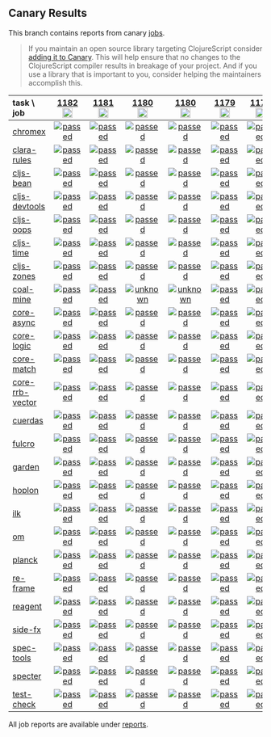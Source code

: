 ## Canary Results

This branch contains reports from canary [jobs](https://github.com/cljs-oss/canary/tree/jobs).

> If you maintain an open source library targeting ClojureScript consider [adding it to Canary](https://github.com/cljs-oss/canary/tree/master#how-to-participate). This will help ensure that no changes to the ClojureScript compiler results in breakage of your project. And if you use a library that is important to you, consider helping the maintainers accomplish this.

[//]: # (begin_overview_table)

| task \ job | <a href="reports/2019/11/18/job-001182-1.10.596-efdd62a44" title="job #1182&#xA;&#xA;job -c mfikes -r CLJS-2863-2&#xA;&#xA;requested by Mike Fikes (@mfikes) on 2019-11-18T01:28:35Z">1182<br/><img width=20 height=20 src="https://avatars1.githubusercontent.com/u/1723464?v=4&s=60"></a> | <a href="reports/2019/11/18/job-001181-1.10.596-6d4ef5270" title="job #1181&#xA;&#xA;job -c mfikes -r CLJS-3111-4&#xA;&#xA;requested by Mike Fikes (@mfikes) on 2019-11-18T00:29:29Z">1181<br/><img width=20 height=20 src="https://avatars1.githubusercontent.com/u/1723464?v=4&s=60"></a> | <a href="reports/2019/11/17/job-001180-1.10.596-b05c23440" title="job #1180&#xA;&#xA;job -c mfikes -r CLJS-3188&#xA;&#xA;requested by Mike Fikes (@mfikes) on 2019-11-17T23:03:37Z">1180<br/><img width=20 height=20 src="https://avatars1.githubusercontent.com/u/1723464?v=4&s=60"></a> | <a href="reports/2019/11/17/job-001180-1.10.596-b05c23440" title="job #1180&#xA;&#xA;job -c mfikes -r CLJS-3188&#xA;&#xA;requested by Mike Fikes (@mfikes) on 2019-11-17T23:03:37Z">1180<br/><img width=20 height=20 src="https://avatars1.githubusercontent.com/u/1723464?v=4&s=60"></a> | <a href="reports/2019/11/17/job-001179-1.10.596-1ab36c2a4" title="job #1179&#xA;&#xA;job -c mfikes -r CLJS-2874-2&#xA;&#xA;requested by Mike Fikes (@mfikes) on 2019-11-17T20:30:25Z">1179<br/><img width=20 height=20 src="https://avatars1.githubusercontent.com/u/1723464?v=4&s=60"></a> | <a href="reports/2019/11/17/job-001178-1.10.595-95fdb2f38" title="job #1178&#xA;&#xA;job -c mfikes -r CLJS-3190-2&#xA;&#xA;requested by Mike Fikes (@mfikes) on 2019-11-17T15:03:45Z">1178<br/><img width=20 height=20 src="https://avatars1.githubusercontent.com/u/1723464?v=4&s=60"></a> | <a href="reports/2019/11/17/job-001177-1.10.595-b1f636ead" title="job #1177&#xA;&#xA;job -c mfikes -r CLJS-3190&#xA;&#xA;requested by Mike Fikes (@mfikes) on 2019-11-17T14:30:36Z">1177<br/><img width=20 height=20 src="https://avatars1.githubusercontent.com/u/1723464?v=4&s=60"></a> | <a href="reports/2019/11/17/job-001176-1.10.595-910fbe30" title="job #1176&#xA;&#xA;job&#xA;&#xA;requested by BinaryAge Bot (@babot) on 2019-11-17T07:00:10Z">1176<br/><img width=20 height=20 src="https://avatars0.githubusercontent.com/u/1476765?v=4&s=60"></a> | <a href="reports/2019/11/16/job-001175-1.10.595-910fbe30" title="job #1175&#xA;&#xA;job&#xA;&#xA;requested by BinaryAge Bot (@babot) on 2019-11-16T07:00:08Z">1175<br/><img width=20 height=20 src="https://avatars0.githubusercontent.com/u/1476765?v=4&s=60"></a> | <a href="reports/2019/11/15/job-001174-1.10.595-910fbe30" title="job #1174&#xA;&#xA;job&#xA;&#xA;requested by Mike Fikes (@mfikes) on 2019-11-15T20:41:20Z">1174<br/><img width=20 height=20 src="https://avatars1.githubusercontent.com/u/1723464?v=4&s=60"></a> |
| :--- | :---: | :---: | :---: | :---: | :---: | :---: | :---: | :---: | :---: | :---: |
| [chromex](https://github.com/binaryage/chromex) | <a href="reports/2019/11/18/job-001182-1.10.596-efdd62a44#-chromex"><img title="passed" src="http://box.binaryage.com/s-passed.svg"><a> | <a href="reports/2019/11/18/job-001181-1.10.596-6d4ef5270#-chromex"><img title="passed" src="http://box.binaryage.com/s-passed.svg"><a> | <a href="reports/2019/11/17/job-001180-1.10.596-b05c23440#-chromex"><img title="passed" src="http://box.binaryage.com/s-passed.svg"><a> | <a href="reports/2019/11/17/job-001180-1.10.596-b05c23440#-chromex"><img title="passed" src="http://box.binaryage.com/s-passed.svg"><a> | <a href="reports/2019/11/17/job-001179-1.10.596-1ab36c2a4#-chromex"><img title="passed" src="http://box.binaryage.com/s-passed.svg"><a> | <a href="reports/2019/11/17/job-001178-1.10.595-95fdb2f38#-chromex"><img title="passed" src="http://box.binaryage.com/s-passed.svg"><a> | <a href="reports/2019/11/17/job-001177-1.10.595-b1f636ead#-chromex"><img title="passed" src="http://box.binaryage.com/s-passed.svg"><a> | <a href="reports/2019/11/17/job-001176-1.10.595-910fbe30#-chromex"><img title="passed" src="http://box.binaryage.com/s-passed.svg"><a> | <a href="reports/2019/11/16/job-001175-1.10.595-910fbe30#-chromex"><img title="passed" src="http://box.binaryage.com/s-passed.svg"><a> | <a href="reports/2019/11/15/job-001174-1.10.595-910fbe30#-chromex"><img title="passed" src="http://box.binaryage.com/s-passed.svg"><a> |
| [clara-rules](https://github.com/cerner/clara-rules) | <a href="reports/2019/11/18/job-001182-1.10.596-efdd62a44#-clara-rules"><img title="passed" src="http://box.binaryage.com/s-passed.svg"><a> | <a href="reports/2019/11/18/job-001181-1.10.596-6d4ef5270#-clara-rules"><img title="passed" src="http://box.binaryage.com/s-passed.svg"><a> | <a href="reports/2019/11/17/job-001180-1.10.596-b05c23440#-clara-rules"><img title="passed" src="http://box.binaryage.com/s-passed.svg"><a> | <a href="reports/2019/11/17/job-001180-1.10.596-b05c23440#-clara-rules"><img title="passed" src="http://box.binaryage.com/s-passed.svg"><a> | <a href="reports/2019/11/17/job-001179-1.10.596-1ab36c2a4#-clara-rules"><img title="passed" src="http://box.binaryage.com/s-passed.svg"><a> | <a href="reports/2019/11/17/job-001178-1.10.595-95fdb2f38#-clara-rules"><img title="passed" src="http://box.binaryage.com/s-passed.svg"><a> | <a href="reports/2019/11/17/job-001177-1.10.595-b1f636ead#-clara-rules"><img title="passed" src="http://box.binaryage.com/s-passed.svg"><a> | <a href="reports/2019/11/17/job-001176-1.10.595-910fbe30#-clara-rules"><img title="passed" src="http://box.binaryage.com/s-passed.svg"><a> | <a href="reports/2019/11/16/job-001175-1.10.595-910fbe30#-clara-rules"><img title="passed" src="http://box.binaryage.com/s-passed.svg"><a> | <a href="reports/2019/11/15/job-001174-1.10.595-910fbe30#-clara-rules"><img title="passed" src="http://box.binaryage.com/s-passed.svg"><a> |
| [cljs-bean](https://github.com/mfikes/cljs-bean) | <a href="reports/2019/11/18/job-001182-1.10.596-efdd62a44#-cljs-bean"><img title="passed" src="http://box.binaryage.com/s-passed.svg"><a> | <a href="reports/2019/11/18/job-001181-1.10.596-6d4ef5270#-cljs-bean"><img title="passed" src="http://box.binaryage.com/s-passed.svg"><a> | <a href="reports/2019/11/17/job-001180-1.10.596-b05c23440#-cljs-bean"><img title="passed" src="http://box.binaryage.com/s-passed.svg"><a> | <a href="reports/2019/11/17/job-001180-1.10.596-b05c23440#-cljs-bean"><img title="passed" src="http://box.binaryage.com/s-passed.svg"><a> | <a href="reports/2019/11/17/job-001179-1.10.596-1ab36c2a4#-cljs-bean"><img title="passed" src="http://box.binaryage.com/s-passed.svg"><a> | <a href="reports/2019/11/17/job-001178-1.10.595-95fdb2f38#-cljs-bean"><img title="passed" src="http://box.binaryage.com/s-passed.svg"><a> | <a href="reports/2019/11/17/job-001177-1.10.595-b1f636ead#-cljs-bean"><img title="passed" src="http://box.binaryage.com/s-passed.svg"><a> | <a href="reports/2019/11/17/job-001176-1.10.595-910fbe30#-cljs-bean"><img title="passed" src="http://box.binaryage.com/s-passed.svg"><a> | <a href="reports/2019/11/16/job-001175-1.10.595-910fbe30#-cljs-bean"><img title="passed" src="http://box.binaryage.com/s-passed.svg"><a> | <a href="reports/2019/11/15/job-001174-1.10.595-910fbe30#-cljs-bean"><img title="passed" src="http://box.binaryage.com/s-passed.svg"><a> |
| [cljs-devtools](https://github.com/binaryage/cljs-devtools) | <a href="reports/2019/11/18/job-001182-1.10.596-efdd62a44#-cljs-devtools"><img title="passed" src="http://box.binaryage.com/s-passed.svg"><a> | <a href="reports/2019/11/18/job-001181-1.10.596-6d4ef5270#-cljs-devtools"><img title="passed" src="http://box.binaryage.com/s-passed.svg"><a> | <a href="reports/2019/11/17/job-001180-1.10.596-b05c23440#-cljs-devtools"><img title="passed" src="http://box.binaryage.com/s-passed.svg"><a> | <a href="reports/2019/11/17/job-001180-1.10.596-b05c23440#-cljs-devtools"><img title="passed" src="http://box.binaryage.com/s-passed.svg"><a> | <a href="reports/2019/11/17/job-001179-1.10.596-1ab36c2a4#-cljs-devtools"><img title="passed" src="http://box.binaryage.com/s-passed.svg"><a> | <a href="reports/2019/11/17/job-001178-1.10.595-95fdb2f38#-cljs-devtools"><img title="passed" src="http://box.binaryage.com/s-passed.svg"><a> | <a href="reports/2019/11/17/job-001177-1.10.595-b1f636ead#-cljs-devtools"><img title="passed" src="http://box.binaryage.com/s-passed.svg"><a> | <a href="reports/2019/11/17/job-001176-1.10.595-910fbe30#-cljs-devtools"><img title="passed" src="http://box.binaryage.com/s-passed.svg"><a> | <a href="reports/2019/11/16/job-001175-1.10.595-910fbe30#-cljs-devtools"><img title="passed" src="http://box.binaryage.com/s-passed.svg"><a> | <a href="reports/2019/11/15/job-001174-1.10.595-910fbe30#-cljs-devtools"><img title="passed" src="http://box.binaryage.com/s-passed.svg"><a> |
| [cljs-oops](https://github.com/binaryage/cljs-oops) | <a href="reports/2019/11/18/job-001182-1.10.596-efdd62a44#-cljs-oops"><img title="passed" src="http://box.binaryage.com/s-passed.svg"><a> | <a href="reports/2019/11/18/job-001181-1.10.596-6d4ef5270#-cljs-oops"><img title="passed" src="http://box.binaryage.com/s-passed.svg"><a> | <a href="reports/2019/11/17/job-001180-1.10.596-b05c23440#-cljs-oops"><img title="passed" src="http://box.binaryage.com/s-passed.svg"><a> | <a href="reports/2019/11/17/job-001180-1.10.596-b05c23440#-cljs-oops"><img title="passed" src="http://box.binaryage.com/s-passed.svg"><a> | <a href="reports/2019/11/17/job-001179-1.10.596-1ab36c2a4#-cljs-oops"><img title="passed" src="http://box.binaryage.com/s-passed.svg"><a> | <a href="reports/2019/11/17/job-001178-1.10.595-95fdb2f38#-cljs-oops"><img title="passed" src="http://box.binaryage.com/s-passed.svg"><a> | <a href="reports/2019/11/17/job-001177-1.10.595-b1f636ead#-cljs-oops"><img title="passed" src="http://box.binaryage.com/s-passed.svg"><a> | <a href="reports/2019/11/17/job-001176-1.10.595-910fbe30#-cljs-oops"><img title="passed" src="http://box.binaryage.com/s-passed.svg"><a> | <a href="reports/2019/11/16/job-001175-1.10.595-910fbe30#-cljs-oops"><img title="passed" src="http://box.binaryage.com/s-passed.svg"><a> | <a href="reports/2019/11/15/job-001174-1.10.595-910fbe30#-cljs-oops"><img title="passed" src="http://box.binaryage.com/s-passed.svg"><a> |
| [cljs-time](https://github.com/andrewmcveigh/cljs-time) | <a href="reports/2019/11/18/job-001182-1.10.596-efdd62a44#-cljs-time"><img title="passed" src="http://box.binaryage.com/s-passed.svg"><a> | <a href="reports/2019/11/18/job-001181-1.10.596-6d4ef5270#-cljs-time"><img title="passed" src="http://box.binaryage.com/s-passed.svg"><a> | <a href="reports/2019/11/17/job-001180-1.10.596-b05c23440#-cljs-time"><img title="passed" src="http://box.binaryage.com/s-passed.svg"><a> | <a href="reports/2019/11/17/job-001180-1.10.596-b05c23440#-cljs-time"><img title="passed" src="http://box.binaryage.com/s-passed.svg"><a> | <a href="reports/2019/11/17/job-001179-1.10.596-1ab36c2a4#-cljs-time"><img title="passed" src="http://box.binaryage.com/s-passed.svg"><a> | <a href="reports/2019/11/17/job-001178-1.10.595-95fdb2f38#-cljs-time"><img title="passed" src="http://box.binaryage.com/s-passed.svg"><a> | <a href="reports/2019/11/17/job-001177-1.10.595-b1f636ead#-cljs-time"><img title="passed" src="http://box.binaryage.com/s-passed.svg"><a> | <a href="reports/2019/11/17/job-001176-1.10.595-910fbe30#-cljs-time"><img title="passed" src="http://box.binaryage.com/s-passed.svg"><a> | <a href="reports/2019/11/16/job-001175-1.10.595-910fbe30#-cljs-time"><img title="passed" src="http://box.binaryage.com/s-passed.svg"><a> | <a href="reports/2019/11/15/job-001174-1.10.595-910fbe30#-cljs-time"><img title="passed" src="http://box.binaryage.com/s-passed.svg"><a> |
| [cljs-zones](https://github.com/binaryage/cljs-zones) | <a href="reports/2019/11/18/job-001182-1.10.596-efdd62a44#-cljs-zones"><img title="passed" src="http://box.binaryage.com/s-passed.svg"><a> | <a href="reports/2019/11/18/job-001181-1.10.596-6d4ef5270#-cljs-zones"><img title="passed" src="http://box.binaryage.com/s-passed.svg"><a> | <a href="reports/2019/11/17/job-001180-1.10.596-b05c23440#-cljs-zones"><img title="passed" src="http://box.binaryage.com/s-passed.svg"><a> | <a href="reports/2019/11/17/job-001180-1.10.596-b05c23440#-cljs-zones"><img title="passed" src="http://box.binaryage.com/s-passed.svg"><a> | <a href="reports/2019/11/17/job-001179-1.10.596-1ab36c2a4#-cljs-zones"><img title="passed" src="http://box.binaryage.com/s-passed.svg"><a> | <a href="reports/2019/11/17/job-001178-1.10.595-95fdb2f38#-cljs-zones"><img title="passed" src="http://box.binaryage.com/s-passed.svg"><a> | <a href="reports/2019/11/17/job-001177-1.10.595-b1f636ead#-cljs-zones"><img title="passed" src="http://box.binaryage.com/s-passed.svg"><a> | <a href="reports/2019/11/17/job-001176-1.10.595-910fbe30#-cljs-zones"><img title="passed" src="http://box.binaryage.com/s-passed.svg"><a> | <a href="reports/2019/11/16/job-001175-1.10.595-910fbe30#-cljs-zones"><img title="passed" src="http://box.binaryage.com/s-passed.svg"><a> | <a href="reports/2019/11/15/job-001174-1.10.595-910fbe30#-cljs-zones"><img title="passed" src="http://box.binaryage.com/s-passed.svg"><a> |
| [coal-mine](https://github.com/mfikes/coal-mine) | <a href="reports/2019/11/18/job-001182-1.10.596-efdd62a44#-coal-mine"><img title="passed" src="http://box.binaryage.com/s-passed.svg"><a> | <a href="reports/2019/11/18/job-001181-1.10.596-6d4ef5270#-coal-mine"><img title="passed" src="http://box.binaryage.com/s-passed.svg"><a> | <a href="reports/2019/11/17/job-001180-1.10.596-b05c23440#-coal-mine"><img title="unknown" src="http://box.binaryage.com/s-unknown.svg"><a> | <a href="reports/2019/11/17/job-001180-1.10.596-b05c23440#-coal-mine"><img title="unknown" src="http://box.binaryage.com/s-unknown.svg"><a> | <a href="reports/2019/11/17/job-001179-1.10.596-1ab36c2a4#-coal-mine"><img title="passed" src="http://box.binaryage.com/s-passed.svg"><a> | <a href="reports/2019/11/17/job-001178-1.10.595-95fdb2f38#-coal-mine"><img title="passed" src="http://box.binaryage.com/s-passed.svg"><a> | <a href="reports/2019/11/17/job-001177-1.10.595-b1f636ead#-coal-mine"><img title="passed" src="http://box.binaryage.com/s-passed.svg"><a> | <a href="reports/2019/11/17/job-001176-1.10.595-910fbe30#-coal-mine"><img title="passed" src="http://box.binaryage.com/s-passed.svg"><a> | <a href="reports/2019/11/16/job-001175-1.10.595-910fbe30#-coal-mine"><img title="passed" src="http://box.binaryage.com/s-passed.svg"><a> | <a href="reports/2019/11/15/job-001174-1.10.595-910fbe30#-coal-mine"><img title="passed" src="http://box.binaryage.com/s-passed.svg"><a> |
| [core-async](https://github.com/clojure/core.async) | <a href="reports/2019/11/18/job-001182-1.10.596-efdd62a44#-core-async"><img title="passed" src="http://box.binaryage.com/s-passed.svg"><a> | <a href="reports/2019/11/18/job-001181-1.10.596-6d4ef5270#-core-async"><img title="passed" src="http://box.binaryage.com/s-passed.svg"><a> | <a href="reports/2019/11/17/job-001180-1.10.596-b05c23440#-core-async"><img title="passed" src="http://box.binaryage.com/s-passed.svg"><a> | <a href="reports/2019/11/17/job-001180-1.10.596-b05c23440#-core-async"><img title="passed" src="http://box.binaryage.com/s-passed.svg"><a> | <a href="reports/2019/11/17/job-001179-1.10.596-1ab36c2a4#-core-async"><img title="passed" src="http://box.binaryage.com/s-passed.svg"><a> | <a href="reports/2019/11/17/job-001178-1.10.595-95fdb2f38#-core-async"><img title="passed" src="http://box.binaryage.com/s-passed.svg"><a> | <a href="reports/2019/11/17/job-001177-1.10.595-b1f636ead#-core-async"><img title="passed" src="http://box.binaryage.com/s-passed.svg"><a> | <a href="reports/2019/11/17/job-001176-1.10.595-910fbe30#-core-async"><img title="passed" src="http://box.binaryage.com/s-passed.svg"><a> | <a href="reports/2019/11/16/job-001175-1.10.595-910fbe30#-core-async"><img title="passed" src="http://box.binaryage.com/s-passed.svg"><a> | <a href="reports/2019/11/15/job-001174-1.10.595-910fbe30#-core-async"><img title="passed" src="http://box.binaryage.com/s-passed.svg"><a> |
| [core-logic](https://github.com/clojure/core.logic) | <a href="reports/2019/11/18/job-001182-1.10.596-efdd62a44#-core-logic"><img title="passed" src="http://box.binaryage.com/s-passed.svg"><a> | <a href="reports/2019/11/18/job-001181-1.10.596-6d4ef5270#-core-logic"><img title="passed" src="http://box.binaryage.com/s-passed.svg"><a> | <a href="reports/2019/11/17/job-001180-1.10.596-b05c23440#-core-logic"><img title="passed" src="http://box.binaryage.com/s-passed.svg"><a> | <a href="reports/2019/11/17/job-001180-1.10.596-b05c23440#-core-logic"><img title="passed" src="http://box.binaryage.com/s-passed.svg"><a> | <a href="reports/2019/11/17/job-001179-1.10.596-1ab36c2a4#-core-logic"><img title="passed" src="http://box.binaryage.com/s-passed.svg"><a> | <a href="reports/2019/11/17/job-001178-1.10.595-95fdb2f38#-core-logic"><img title="passed" src="http://box.binaryage.com/s-passed.svg"><a> | <a href="reports/2019/11/17/job-001177-1.10.595-b1f636ead#-core-logic"><img title="passed" src="http://box.binaryage.com/s-passed.svg"><a> | <a href="reports/2019/11/17/job-001176-1.10.595-910fbe30#-core-logic"><img title="passed" src="http://box.binaryage.com/s-passed.svg"><a> | <a href="reports/2019/11/16/job-001175-1.10.595-910fbe30#-core-logic"><img title="passed" src="http://box.binaryage.com/s-passed.svg"><a> | <a href="reports/2019/11/15/job-001174-1.10.595-910fbe30#-core-logic"><img title="passed" src="http://box.binaryage.com/s-passed.svg"><a> |
| [core-match](https://github.com/clojure/core.match) | <a href="reports/2019/11/18/job-001182-1.10.596-efdd62a44#-core-match"><img title="passed" src="http://box.binaryage.com/s-passed.svg"><a> | <a href="reports/2019/11/18/job-001181-1.10.596-6d4ef5270#-core-match"><img title="passed" src="http://box.binaryage.com/s-passed.svg"><a> | <a href="reports/2019/11/17/job-001180-1.10.596-b05c23440#-core-match"><img title="passed" src="http://box.binaryage.com/s-passed.svg"><a> | <a href="reports/2019/11/17/job-001180-1.10.596-b05c23440#-core-match"><img title="passed" src="http://box.binaryage.com/s-passed.svg"><a> | <a href="reports/2019/11/17/job-001179-1.10.596-1ab36c2a4#-core-match"><img title="passed" src="http://box.binaryage.com/s-passed.svg"><a> | <a href="reports/2019/11/17/job-001178-1.10.595-95fdb2f38#-core-match"><img title="passed" src="http://box.binaryage.com/s-passed.svg"><a> | <a href="reports/2019/11/17/job-001177-1.10.595-b1f636ead#-core-match"><img title="passed" src="http://box.binaryage.com/s-passed.svg"><a> | <a href="reports/2019/11/17/job-001176-1.10.595-910fbe30#-core-match"><img title="passed" src="http://box.binaryage.com/s-passed.svg"><a> | <a href="reports/2019/11/16/job-001175-1.10.595-910fbe30#-core-match"><img title="passed" src="http://box.binaryage.com/s-passed.svg"><a> | <a href="reports/2019/11/15/job-001174-1.10.595-910fbe30#-core-match"><img title="passed" src="http://box.binaryage.com/s-passed.svg"><a> |
| [core-rrb-vector](https://github.com/clojure/core.rrb-vector) | <a href="reports/2019/11/18/job-001182-1.10.596-efdd62a44#-core-rrb-vector"><img title="passed" src="http://box.binaryage.com/s-passed.svg"><a> | <a href="reports/2019/11/18/job-001181-1.10.596-6d4ef5270#-core-rrb-vector"><img title="passed" src="http://box.binaryage.com/s-passed.svg"><a> | <a href="reports/2019/11/17/job-001180-1.10.596-b05c23440#-core-rrb-vector"><img title="passed" src="http://box.binaryage.com/s-passed.svg"><a> | <a href="reports/2019/11/17/job-001180-1.10.596-b05c23440#-core-rrb-vector"><img title="passed" src="http://box.binaryage.com/s-passed.svg"><a> | <a href="reports/2019/11/17/job-001179-1.10.596-1ab36c2a4#-core-rrb-vector"><img title="passed" src="http://box.binaryage.com/s-passed.svg"><a> | <a href="reports/2019/11/17/job-001178-1.10.595-95fdb2f38#-core-rrb-vector"><img title="passed" src="http://box.binaryage.com/s-passed.svg"><a> | <a href="reports/2019/11/17/job-001177-1.10.595-b1f636ead#-core-rrb-vector"><img title="passed" src="http://box.binaryage.com/s-passed.svg"><a> | <a href="reports/2019/11/17/job-001176-1.10.595-910fbe30#-core-rrb-vector"><img title="passed" src="http://box.binaryage.com/s-passed.svg"><a> | <a href="reports/2019/11/16/job-001175-1.10.595-910fbe30#-core-rrb-vector"><img title="passed" src="http://box.binaryage.com/s-passed.svg"><a> | <a href="reports/2019/11/15/job-001174-1.10.595-910fbe30#-core-rrb-vector"><img title="passed" src="http://box.binaryage.com/s-passed.svg"><a> |
| [cuerdas](https://github.com/funcool/cuerdas) | <a href="reports/2019/11/18/job-001182-1.10.596-efdd62a44#-cuerdas"><img title="passed" src="http://box.binaryage.com/s-passed.svg"><a> | <a href="reports/2019/11/18/job-001181-1.10.596-6d4ef5270#-cuerdas"><img title="passed" src="http://box.binaryage.com/s-passed.svg"><a> | <a href="reports/2019/11/17/job-001180-1.10.596-b05c23440#-cuerdas"><img title="passed" src="http://box.binaryage.com/s-passed.svg"><a> | <a href="reports/2019/11/17/job-001180-1.10.596-b05c23440#-cuerdas"><img title="passed" src="http://box.binaryage.com/s-passed.svg"><a> | <a href="reports/2019/11/17/job-001179-1.10.596-1ab36c2a4#-cuerdas"><img title="passed" src="http://box.binaryage.com/s-passed.svg"><a> | <a href="reports/2019/11/17/job-001178-1.10.595-95fdb2f38#-cuerdas"><img title="passed" src="http://box.binaryage.com/s-passed.svg"><a> | <a href="reports/2019/11/17/job-001177-1.10.595-b1f636ead#-cuerdas"><img title="passed" src="http://box.binaryage.com/s-passed.svg"><a> | <a href="reports/2019/11/17/job-001176-1.10.595-910fbe30#-cuerdas"><img title="passed" src="http://box.binaryage.com/s-passed.svg"><a> | <a href="reports/2019/11/16/job-001175-1.10.595-910fbe30#-cuerdas"><img title="passed" src="http://box.binaryage.com/s-passed.svg"><a> | <a href="reports/2019/11/15/job-001174-1.10.595-910fbe30#-cuerdas"><img title="passed" src="http://box.binaryage.com/s-passed.svg"><a> |
| [fulcro](https://github.com/fulcrologic/fulcro) | <a href="reports/2019/11/18/job-001182-1.10.596-efdd62a44#-fulcro"><img title="passed" src="http://box.binaryage.com/s-passed.svg"><a> | <a href="reports/2019/11/18/job-001181-1.10.596-6d4ef5270#-fulcro"><img title="passed" src="http://box.binaryage.com/s-passed.svg"><a> | <a href="reports/2019/11/17/job-001180-1.10.596-b05c23440#-fulcro"><img title="passed" src="http://box.binaryage.com/s-passed.svg"><a> | <a href="reports/2019/11/17/job-001180-1.10.596-b05c23440#-fulcro"><img title="passed" src="http://box.binaryage.com/s-passed.svg"><a> | <a href="reports/2019/11/17/job-001179-1.10.596-1ab36c2a4#-fulcro"><img title="passed" src="http://box.binaryage.com/s-passed.svg"><a> | <a href="reports/2019/11/17/job-001178-1.10.595-95fdb2f38#-fulcro"><img title="passed" src="http://box.binaryage.com/s-passed.svg"><a> | <a href="reports/2019/11/17/job-001177-1.10.595-b1f636ead#-fulcro"><img title="passed" src="http://box.binaryage.com/s-passed.svg"><a> | <a href="reports/2019/11/17/job-001176-1.10.595-910fbe30#-fulcro"><img title="passed" src="http://box.binaryage.com/s-passed.svg"><a> | <a href="reports/2019/11/16/job-001175-1.10.595-910fbe30#-fulcro"><img title="passed" src="http://box.binaryage.com/s-passed.svg"><a> | <a href="reports/2019/11/15/job-001174-1.10.595-910fbe30#-fulcro"><img title="passed" src="http://box.binaryage.com/s-passed.svg"><a> |
| [garden](https://github.com/noprompt/garden) | <a href="reports/2019/11/18/job-001182-1.10.596-efdd62a44#-garden"><img title="passed" src="http://box.binaryage.com/s-passed.svg"><a> | <a href="reports/2019/11/18/job-001181-1.10.596-6d4ef5270#-garden"><img title="passed" src="http://box.binaryage.com/s-passed.svg"><a> | <a href="reports/2019/11/17/job-001180-1.10.596-b05c23440#-garden"><img title="passed" src="http://box.binaryage.com/s-passed.svg"><a> | <a href="reports/2019/11/17/job-001180-1.10.596-b05c23440#-garden"><img title="passed" src="http://box.binaryage.com/s-passed.svg"><a> | <a href="reports/2019/11/17/job-001179-1.10.596-1ab36c2a4#-garden"><img title="passed" src="http://box.binaryage.com/s-passed.svg"><a> | <a href="reports/2019/11/17/job-001178-1.10.595-95fdb2f38#-garden"><img title="passed" src="http://box.binaryage.com/s-passed.svg"><a> | <a href="reports/2019/11/17/job-001177-1.10.595-b1f636ead#-garden"><img title="passed" src="http://box.binaryage.com/s-passed.svg"><a> | <a href="reports/2019/11/17/job-001176-1.10.595-910fbe30#-garden"><img title="passed" src="http://box.binaryage.com/s-passed.svg"><a> | <a href="reports/2019/11/16/job-001175-1.10.595-910fbe30#-garden"><img title="passed" src="http://box.binaryage.com/s-passed.svg"><a> | <a href="reports/2019/11/15/job-001174-1.10.595-910fbe30#-garden"><img title="passed" src="http://box.binaryage.com/s-passed.svg"><a> |
| [hoplon](https://github.com/hoplon/hoplon) | <a href="reports/2019/11/18/job-001182-1.10.596-efdd62a44#-hoplon"><img title="passed" src="http://box.binaryage.com/s-passed.svg"><a> | <a href="reports/2019/11/18/job-001181-1.10.596-6d4ef5270#-hoplon"><img title="passed" src="http://box.binaryage.com/s-passed.svg"><a> | <a href="reports/2019/11/17/job-001180-1.10.596-b05c23440#-hoplon"><img title="passed" src="http://box.binaryage.com/s-passed.svg"><a> | <a href="reports/2019/11/17/job-001180-1.10.596-b05c23440#-hoplon"><img title="passed" src="http://box.binaryage.com/s-passed.svg"><a> | <a href="reports/2019/11/17/job-001179-1.10.596-1ab36c2a4#-hoplon"><img title="passed" src="http://box.binaryage.com/s-passed.svg"><a> | <a href="reports/2019/11/17/job-001178-1.10.595-95fdb2f38#-hoplon"><img title="passed" src="http://box.binaryage.com/s-passed.svg"><a> | <a href="reports/2019/11/17/job-001177-1.10.595-b1f636ead#-hoplon"><img title="passed" src="http://box.binaryage.com/s-passed.svg"><a> | <a href="reports/2019/11/17/job-001176-1.10.595-910fbe30#-hoplon"><img title="passed" src="http://box.binaryage.com/s-passed.svg"><a> | <a href="reports/2019/11/16/job-001175-1.10.595-910fbe30#-hoplon"><img title="passed" src="http://box.binaryage.com/s-passed.svg"><a> | <a href="reports/2019/11/15/job-001174-1.10.595-910fbe30#-hoplon"><img title="passed" src="http://box.binaryage.com/s-passed.svg"><a> |
| [ilk](https://github.com/mfikes/ilk) | <a href="reports/2019/11/18/job-001182-1.10.596-efdd62a44#-ilk"><img title="passed" src="http://box.binaryage.com/s-passed.svg"><a> | <a href="reports/2019/11/18/job-001181-1.10.596-6d4ef5270#-ilk"><img title="passed" src="http://box.binaryage.com/s-passed.svg"><a> | <a href="reports/2019/11/17/job-001180-1.10.596-b05c23440#-ilk"><img title="passed" src="http://box.binaryage.com/s-passed.svg"><a> | <a href="reports/2019/11/17/job-001180-1.10.596-b05c23440#-ilk"><img title="passed" src="http://box.binaryage.com/s-passed.svg"><a> | <a href="reports/2019/11/17/job-001179-1.10.596-1ab36c2a4#-ilk"><img title="passed" src="http://box.binaryage.com/s-passed.svg"><a> | <a href="reports/2019/11/17/job-001178-1.10.595-95fdb2f38#-ilk"><img title="passed" src="http://box.binaryage.com/s-passed.svg"><a> | <a href="reports/2019/11/17/job-001177-1.10.595-b1f636ead#-ilk"><img title="passed" src="http://box.binaryage.com/s-passed.svg"><a> | <a href="reports/2019/11/17/job-001176-1.10.595-910fbe30#-ilk"><img title="passed" src="http://box.binaryage.com/s-passed.svg"><a> | <a href="reports/2019/11/16/job-001175-1.10.595-910fbe30#-ilk"><img title="passed" src="http://box.binaryage.com/s-passed.svg"><a> | <a href="reports/2019/11/15/job-001174-1.10.595-910fbe30#-ilk"><img title="passed" src="http://box.binaryage.com/s-passed.svg"><a> |
| [om](https://github.com/omcljs/om) | <a href="reports/2019/11/18/job-001182-1.10.596-efdd62a44#-om"><img title="passed" src="http://box.binaryage.com/s-passed.svg"><a> | <a href="reports/2019/11/18/job-001181-1.10.596-6d4ef5270#-om"><img title="passed" src="http://box.binaryage.com/s-passed.svg"><a> | <a href="reports/2019/11/17/job-001180-1.10.596-b05c23440#-om"><img title="passed" src="http://box.binaryage.com/s-passed.svg"><a> | <a href="reports/2019/11/17/job-001180-1.10.596-b05c23440#-om"><img title="passed" src="http://box.binaryage.com/s-passed.svg"><a> | <a href="reports/2019/11/17/job-001179-1.10.596-1ab36c2a4#-om"><img title="passed" src="http://box.binaryage.com/s-passed.svg"><a> | <a href="reports/2019/11/17/job-001178-1.10.595-95fdb2f38#-om"><img title="passed" src="http://box.binaryage.com/s-passed.svg"><a> | <a href="reports/2019/11/17/job-001177-1.10.595-b1f636ead#-om"><img title="passed" src="http://box.binaryage.com/s-passed.svg"><a> | <a href="reports/2019/11/17/job-001176-1.10.595-910fbe30#-om"><img title="passed" src="http://box.binaryage.com/s-passed.svg"><a> | <a href="reports/2019/11/16/job-001175-1.10.595-910fbe30#-om"><img title="passed" src="http://box.binaryage.com/s-passed.svg"><a> | <a href="reports/2019/11/15/job-001174-1.10.595-910fbe30#-om"><img title="passed" src="http://box.binaryage.com/s-passed.svg"><a> |
| [planck](https://github.com/planck-repl/planck) | <a href="reports/2019/11/18/job-001182-1.10.596-efdd62a44#-planck"><img title="passed" src="http://box.binaryage.com/s-passed.svg"><a> | <a href="reports/2019/11/18/job-001181-1.10.596-6d4ef5270#-planck"><img title="passed" src="http://box.binaryage.com/s-passed.svg"><a> | <a href="reports/2019/11/17/job-001180-1.10.596-b05c23440#-planck"><img title="passed" src="http://box.binaryage.com/s-passed.svg"><a> | <a href="reports/2019/11/17/job-001180-1.10.596-b05c23440#-planck"><img title="passed" src="http://box.binaryage.com/s-passed.svg"><a> | <a href="reports/2019/11/17/job-001179-1.10.596-1ab36c2a4#-planck"><img title="passed" src="http://box.binaryage.com/s-passed.svg"><a> | <a href="reports/2019/11/17/job-001178-1.10.595-95fdb2f38#-planck"><img title="passed" src="http://box.binaryage.com/s-passed.svg"><a> | <a href="reports/2019/11/17/job-001177-1.10.595-b1f636ead#-planck"><img title="passed" src="http://box.binaryage.com/s-passed.svg"><a> | <a href="reports/2019/11/17/job-001176-1.10.595-910fbe30#-planck"><img title="passed" src="http://box.binaryage.com/s-passed.svg"><a> | <a href="reports/2019/11/16/job-001175-1.10.595-910fbe30#-planck"><img title="passed" src="http://box.binaryage.com/s-passed.svg"><a> | <a href="reports/2019/11/15/job-001174-1.10.595-910fbe30#-planck"><img title="passed" src="http://box.binaryage.com/s-passed.svg"><a> |
| [re-frame](https://github.com/Day8/re-frame) | <a href="reports/2019/11/18/job-001182-1.10.596-efdd62a44#-re-frame"><img title="passed" src="http://box.binaryage.com/s-passed.svg"><a> | <a href="reports/2019/11/18/job-001181-1.10.596-6d4ef5270#-re-frame"><img title="passed" src="http://box.binaryage.com/s-passed.svg"><a> | <a href="reports/2019/11/17/job-001180-1.10.596-b05c23440#-re-frame"><img title="passed" src="http://box.binaryage.com/s-passed.svg"><a> | <a href="reports/2019/11/17/job-001180-1.10.596-b05c23440#-re-frame"><img title="passed" src="http://box.binaryage.com/s-passed.svg"><a> | <a href="reports/2019/11/17/job-001179-1.10.596-1ab36c2a4#-re-frame"><img title="passed" src="http://box.binaryage.com/s-passed.svg"><a> | <a href="reports/2019/11/17/job-001178-1.10.595-95fdb2f38#-re-frame"><img title="passed" src="http://box.binaryage.com/s-passed.svg"><a> | <a href="reports/2019/11/17/job-001177-1.10.595-b1f636ead#-re-frame"><img title="passed" src="http://box.binaryage.com/s-passed.svg"><a> | <a href="reports/2019/11/17/job-001176-1.10.595-910fbe30#-re-frame"><img title="passed" src="http://box.binaryage.com/s-passed.svg"><a> | <a href="reports/2019/11/16/job-001175-1.10.595-910fbe30#-re-frame"><img title="passed" src="http://box.binaryage.com/s-passed.svg"><a> | <a href="reports/2019/11/15/job-001174-1.10.595-910fbe30#-re-frame"><img title="passed" src="http://box.binaryage.com/s-passed.svg"><a> |
| [reagent](https://github.com/reagent-project/reagent) | <a href="reports/2019/11/18/job-001182-1.10.596-efdd62a44#-reagent"><img title="passed" src="http://box.binaryage.com/s-passed.svg"><a> | <a href="reports/2019/11/18/job-001181-1.10.596-6d4ef5270#-reagent"><img title="passed" src="http://box.binaryage.com/s-passed.svg"><a> | <a href="reports/2019/11/17/job-001180-1.10.596-b05c23440#-reagent"><img title="passed" src="http://box.binaryage.com/s-passed.svg"><a> | <a href="reports/2019/11/17/job-001180-1.10.596-b05c23440#-reagent"><img title="passed" src="http://box.binaryage.com/s-passed.svg"><a> | <a href="reports/2019/11/17/job-001179-1.10.596-1ab36c2a4#-reagent"><img title="passed" src="http://box.binaryage.com/s-passed.svg"><a> | <a href="reports/2019/11/17/job-001178-1.10.595-95fdb2f38#-reagent"><img title="passed" src="http://box.binaryage.com/s-passed.svg"><a> | <a href="reports/2019/11/17/job-001177-1.10.595-b1f636ead#-reagent"><img title="passed" src="http://box.binaryage.com/s-passed.svg"><a> | <a href="reports/2019/11/17/job-001176-1.10.595-910fbe30#-reagent"><img title="passed" src="http://box.binaryage.com/s-passed.svg"><a> | <a href="reports/2019/11/16/job-001175-1.10.595-910fbe30#-reagent"><img title="passed" src="http://box.binaryage.com/s-passed.svg"><a> | <a href="reports/2019/11/15/job-001174-1.10.595-910fbe30#-reagent"><img title="passed" src="http://box.binaryage.com/s-passed.svg"><a> |
| [side-fx](https://github.com/cljsrn/side-fx) | <a href="reports/2019/11/18/job-001182-1.10.596-efdd62a44#-side-fx"><img title="passed" src="http://box.binaryage.com/s-passed.svg"><a> | <a href="reports/2019/11/18/job-001181-1.10.596-6d4ef5270#-side-fx"><img title="passed" src="http://box.binaryage.com/s-passed.svg"><a> | <a href="reports/2019/11/17/job-001180-1.10.596-b05c23440#-side-fx"><img title="passed" src="http://box.binaryage.com/s-passed.svg"><a> | <a href="reports/2019/11/17/job-001180-1.10.596-b05c23440#-side-fx"><img title="passed" src="http://box.binaryage.com/s-passed.svg"><a> | <a href="reports/2019/11/17/job-001179-1.10.596-1ab36c2a4#-side-fx"><img title="passed" src="http://box.binaryage.com/s-passed.svg"><a> | <a href="reports/2019/11/17/job-001178-1.10.595-95fdb2f38#-side-fx"><img title="passed" src="http://box.binaryage.com/s-passed.svg"><a> | <a href="reports/2019/11/17/job-001177-1.10.595-b1f636ead#-side-fx"><img title="passed" src="http://box.binaryage.com/s-passed.svg"><a> | <a href="reports/2019/11/17/job-001176-1.10.595-910fbe30#-side-fx"><img title="passed" src="http://box.binaryage.com/s-passed.svg"><a> | <a href="reports/2019/11/16/job-001175-1.10.595-910fbe30#-side-fx"><img title="passed" src="http://box.binaryage.com/s-passed.svg"><a> | <a href="reports/2019/11/15/job-001174-1.10.595-910fbe30#-side-fx"><img title="passed" src="http://box.binaryage.com/s-passed.svg"><a> |
| [spec-tools](https://github.com/metosin/spec-tools) | <a href="reports/2019/11/18/job-001182-1.10.596-efdd62a44#-spec-tools"><img title="passed" src="http://box.binaryage.com/s-passed.svg"><a> | <a href="reports/2019/11/18/job-001181-1.10.596-6d4ef5270#-spec-tools"><img title="passed" src="http://box.binaryage.com/s-passed.svg"><a> | <a href="reports/2019/11/17/job-001180-1.10.596-b05c23440#-spec-tools"><img title="passed" src="http://box.binaryage.com/s-passed.svg"><a> | <a href="reports/2019/11/17/job-001180-1.10.596-b05c23440#-spec-tools"><img title="passed" src="http://box.binaryage.com/s-passed.svg"><a> | <a href="reports/2019/11/17/job-001179-1.10.596-1ab36c2a4#-spec-tools"><img title="passed" src="http://box.binaryage.com/s-passed.svg"><a> | <a href="reports/2019/11/17/job-001178-1.10.595-95fdb2f38#-spec-tools"><img title="passed" src="http://box.binaryage.com/s-passed.svg"><a> | <a href="reports/2019/11/17/job-001177-1.10.595-b1f636ead#-spec-tools"><img title="passed" src="http://box.binaryage.com/s-passed.svg"><a> | <a href="reports/2019/11/17/job-001176-1.10.595-910fbe30#-spec-tools"><img title="passed" src="http://box.binaryage.com/s-passed.svg"><a> | <a href="reports/2019/11/16/job-001175-1.10.595-910fbe30#-spec-tools"><img title="passed" src="http://box.binaryage.com/s-passed.svg"><a> | <a href="reports/2019/11/15/job-001174-1.10.595-910fbe30#-spec-tools"><img title="passed" src="http://box.binaryage.com/s-passed.svg"><a> |
| [specter](https://github.com/nathanmarz/specter) | <a href="reports/2019/11/18/job-001182-1.10.596-efdd62a44#-specter"><img title="passed" src="http://box.binaryage.com/s-passed.svg"><a> | <a href="reports/2019/11/18/job-001181-1.10.596-6d4ef5270#-specter"><img title="passed" src="http://box.binaryage.com/s-passed.svg"><a> | <a href="reports/2019/11/17/job-001180-1.10.596-b05c23440#-specter"><img title="passed" src="http://box.binaryage.com/s-passed.svg"><a> | <a href="reports/2019/11/17/job-001180-1.10.596-b05c23440#-specter"><img title="passed" src="http://box.binaryage.com/s-passed.svg"><a> | <a href="reports/2019/11/17/job-001179-1.10.596-1ab36c2a4#-specter"><img title="passed" src="http://box.binaryage.com/s-passed.svg"><a> | <a href="reports/2019/11/17/job-001178-1.10.595-95fdb2f38#-specter"><img title="passed" src="http://box.binaryage.com/s-passed.svg"><a> | <a href="reports/2019/11/17/job-001177-1.10.595-b1f636ead#-specter"><img title="passed" src="http://box.binaryage.com/s-passed.svg"><a> | <a href="reports/2019/11/17/job-001176-1.10.595-910fbe30#-specter"><img title="passed" src="http://box.binaryage.com/s-passed.svg"><a> | <a href="reports/2019/11/16/job-001175-1.10.595-910fbe30#-specter"><img title="passed" src="http://box.binaryage.com/s-passed.svg"><a> | <a href="reports/2019/11/15/job-001174-1.10.595-910fbe30#-specter"><img title="passed" src="http://box.binaryage.com/s-passed.svg"><a> |
| [test-check](https://github.com/clojure/test.check) | <a href="reports/2019/11/18/job-001182-1.10.596-efdd62a44#-test-check"><img title="passed" src="http://box.binaryage.com/s-passed.svg"><a> | <a href="reports/2019/11/18/job-001181-1.10.596-6d4ef5270#-test-check"><img title="passed" src="http://box.binaryage.com/s-passed.svg"><a> | <a href="reports/2019/11/17/job-001180-1.10.596-b05c23440#-test-check"><img title="passed" src="http://box.binaryage.com/s-passed.svg"><a> | <a href="reports/2019/11/17/job-001180-1.10.596-b05c23440#-test-check"><img title="passed" src="http://box.binaryage.com/s-passed.svg"><a> | <a href="reports/2019/11/17/job-001179-1.10.596-1ab36c2a4#-test-check"><img title="passed" src="http://box.binaryage.com/s-passed.svg"><a> | <a href="reports/2019/11/17/job-001178-1.10.595-95fdb2f38#-test-check"><img title="passed" src="http://box.binaryage.com/s-passed.svg"><a> | <a href="reports/2019/11/17/job-001177-1.10.595-b1f636ead#-test-check"><img title="passed" src="http://box.binaryage.com/s-passed.svg"><a> | <a href="reports/2019/11/17/job-001176-1.10.595-910fbe30#-test-check"><img title="passed" src="http://box.binaryage.com/s-passed.svg"><a> | <a href="reports/2019/11/16/job-001175-1.10.595-910fbe30#-test-check"><img title="passed" src="http://box.binaryage.com/s-passed.svg"><a> | <a href="reports/2019/11/15/job-001174-1.10.595-910fbe30#-test-check"><img title="passed" src="http://box.binaryage.com/s-passed.svg"><a> |

[//]: # (end_overview_table)

All job reports are available under [reports](reports).

